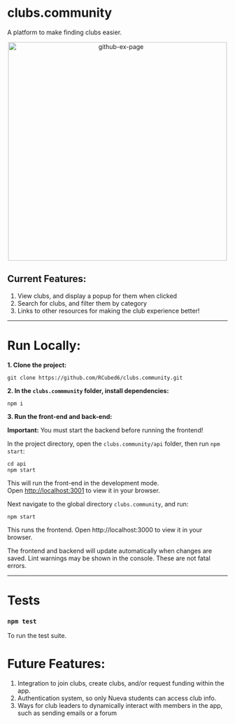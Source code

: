 # clubs.community
A platform to make finding clubs easier.

<p align="center">
<img width="500" alt="github-ex-page" src="https://user-images.githubusercontent.com/75544738/197845107-95b27667-9bc1-4c66-8903-11c73fe6defc.png">
</p>

## Current Features:

1. View clubs, and display a popup for them when clicked
2. Search for clubs, and filter them by category
3. Links to other resources for making the club experience better!

<hr />

# Run Locally:
**1. Clone the project:**

```
git clone https://github.com/RCubed6/clubs.community.git
```

**2. In the `clubs.commmunity` folder, install dependencies:**

```
npm i
```

**3. Run the front-end and back-end:**

**Important:** You must start the backend before running the frontend!

In the project directory, open the `clubs.community/api` folder, then run `npm start`:

```
cd api
npm start
```

This will run the front-end in the development mode.\
Open [http://localhost:3001](http://localhost:3001) to view it in your browser.

 
Next navigate to the global directory `clubs.community`, and run:

```
npm start
```

This runs the frontend. Open http://localhost:3000 to view it in your browser. 

The frontend and backend will update automatically when changes are saved. Lint warnings may be shown in the console. These are not fatal errors.

<hr />

# Tests

### `npm test`

To run the test suite.

# Future Features:

1. Integration to join clubs, create clubs, and/or request funding within the app.
2. Authentication system, so only Nueva students can access club info.
3. Ways for club leaders to dynamically interact with members in the app, such as sending emails or a forum